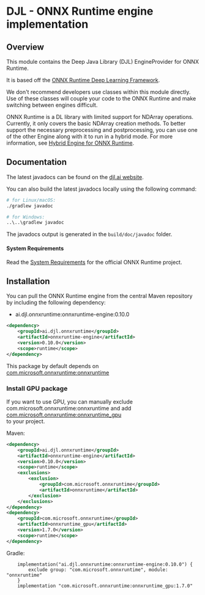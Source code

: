 # DJL - ONNX Runtime engine implementation

## Overview
This module contains the Deep Java Library (DJL) EngineProvider for ONNX Runtime.

It is based off the [ONNX Runtime Deep Learning Framework](https://microsoft.github.io/onnxruntime/).


We don't recommend developers use classes within this module directly.
Use of these classes will couple your code to the ONNX Runtime and make switching between engines difficult.

ONNX Runtime is a DL library with limited support for NDArray operations.
Currently, it only covers the basic NDArray creation methods. To better support the necessary preprocessing and postprocessing,
you can use one of the other Engine along with it to run in a hybrid mode.
For more information, see [Hybrid Engine for ONNX Runtime](../../docs/hybrid_engine.md).

## Documentation

The latest javadocs can be found on the [djl.ai website](https://javadoc.io/doc/ai.djl.onnxruntime/onnxruntime-engine/latest/index.html).

You can also build the latest javadocs locally using the following command:

```sh
# for Linux/macOS:
./gradlew javadoc

# for Windows:
..\..\gradlew javadoc
```
The javadocs output is generated in the `build/doc/javadoc` folder.

#### System Requirements

Read the [System Requirements](https://github.com/microsoft/onnxruntime/blob/master/README.md#system-requirements)
for the official ONNX Runtime project.

## Installation
You can pull the ONNX Runtime engine from the central Maven repository by including the following dependency:

- ai.djl.onnxruntime:onnxruntime-engine:0.10.0

```xml
<dependency>
    <groupId>ai.djl.onnxruntime</groupId>
    <artifactId>onnxruntime-engine</artifactId>
    <version>0.10.0</version>
    <scope>runtime</scope>
</dependency>
```

This package by default depends on [com.microsoft.onnxruntime:onnxruntime](https://search.maven.org/artifact/com.microsoft.onnxruntime/onnxruntime)

### Install GPU package
If you want to use GPU, you can manually exclude com.microsoft.onnxruntime:onnxruntime
and add [com.microsoft.onnxruntime:onnxruntime_gpu](https://search.maven.org/artifact/com.microsoft.onnxruntime/onnxruntime_gpu)  
to your project.

Maven:

```xml
<dependency>
    <groupId>ai.djl.onnxruntime</groupId>
    <artifactId>onnxruntime-engine</artifactId>
    <version>0.10.0</version>
    <scope>runtime</scope>
    <exclusions>
        <exclusion>
            <groupId>com.microsoft.onnxruntime</groupId>
            <artifactId>onnxruntime</artifactId>
        </exclusion>
    </exclusions>
</dependency>
<dependency>
    <groupId>com.microsoft.onnxruntime</groupId>
    <artifactId>onnxruntime_gpu</artifactId>
    <version>1.7.0</version>
    <scope>runtime</scope>
</dependency>
```

Gradle:
```
    implementation("ai.djl.onnxruntime:onnxruntime-engine:0.10.0") {
        exclude group: "com.microsoft.onnxruntime", module: "onnxruntime"
    }
    implementation "com.microsoft.onnxruntime:onnxruntime_gpu:1.7.0"
```
